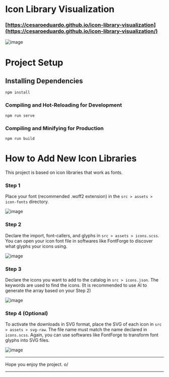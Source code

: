 # Icon Library Visualization
### [https://cesaroeduardo.github.io/icon-library-visualization](https://cesaroeduardo.github.io/icon-library-visualization/)
![image](https://github.com/cesaroeduardo/icon-library-visualization/assets/44036260/0fb66814-d279-4e9f-a77d-3beb44059a16)


# Project Setup
## Installing Dependencies
```
npm install
```

### Compiling and Hot-Reloading for Development
```
npm run serve
```

### Compiling and Minifying for Production
```
npm run build
```


# How to Add New Icon Libraries

This project is based on icon libraries that work as fonts.

### Step 1
Place your font (recommended .woff2 extension) in the `src > assets > icon-fonts` directory.

![image](https://github.com/cesaroeduardo/icon-library-visualization/assets/44036260/2d83bd5b-9650-4a75-a881-0f450a8e96c4)

### Step 2
Declare the import, font-callers, and glyphs in `src > assets > icons.scss`. You can open your icon font file in softwares like FontForge to discover what glyphs your icons using.

![image](https://github.com/cesaroeduardo/icon-library-visualization/assets/44036260/7e4e4b01-837d-4274-9354-5bcdfed7d612)

### Step 3
Declare the icons you want to add to the catalog in `src > icons.json`. The keywords are used to find the icons. (It is recommended to use AI to generate the array based on your Step 2)

![image](https://github.com/cesaroeduardo/icon-library-visualization/assets/44036260/8716c287-a381-486c-853a-b39300a78169)

### Step 4 (Optional)
To activate the downloads in SVG format, place the SVG of each icon in `src > assets > svg-raw`. The file name must match the name declared in `icons.scss`. Again, you can use softwares like FontForge to transform font glyphs into SVG files.

![image](https://github.com/cesaroeduardo/icon-library-visualization/assets/44036260/8423b77f-503c-4218-b776-65ff61693cbd)

---

Hope you enjoy the project. o/

---
